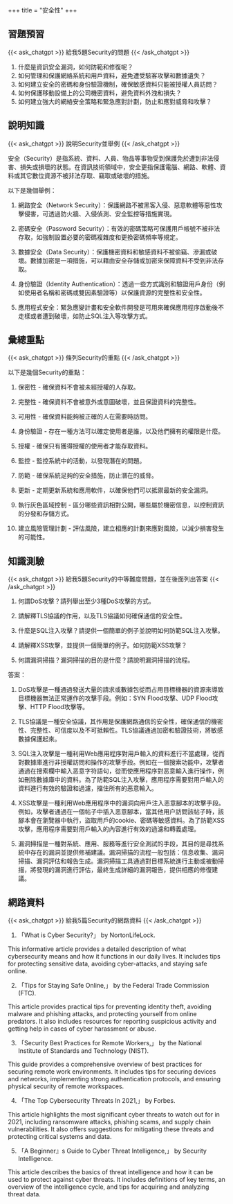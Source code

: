 +++
title = "安全性"
+++
## 習題預習
{{< ask_chatgpt >}}
給我5題Security的問題
{{< /ask_chatgpt >}}



1. 什麼是資訊安全漏洞，如何防範和修復呢？
2. 如何管理和保護網絡系統和用戶資料，避免遭受駭客攻擊和數據遺失？
3. 如何建立安全的密碼和身份驗證機制，確保敏感資料只能被授權人員訪問？
4. 如何保護移動設備上的公司機密資料，避免資料外洩和損失？
5. 如何建立強大的網絡安全策略和緊急應對計劃，防止和應對威脅和攻擊？   

## 說明知識
{{< ask_chatgpt >}}
說明Security並舉例
{{< /ask_chatgpt >}}



安全（Security）是指系統、資料、人員、物品等事物受到保護免於遭到非法侵害、損失或損壞的狀態。在資訊技術領域中，安全更指保護電腦、網路、軟體、資料或其它數位資源不被非法存取、竊取或破壞的措施。

以下是幾個舉例：

1. 網路安全（Network Security）：保護網路不被黑客入侵、惡意軟體等惡性攻擊侵害，可透過防火牆、入侵偵測、安全監控等措施實現。

2. 密碼安全（Password Security）：有效的密碼策略可保護用戶帳號不被非法存取，如強制設置必要的密碼複雜度和更換密碼頻率等規定。 

3. 數據安全（Data Security）：保護機密資料和敏感資料不被偷竊、滲漏或破壞。數據加密是一項措施，可以藉由安全存儲或加密來保障資料不受到非法存取。

4. 身份驗證（Identity Authentication）：透過一些方式識別和驗證用戶身份（例如使用者名稱和密碼或雙因素驗證等）以保護資源的完整性和安全性。

5. 應用程式安全：緊急應變計畫和安全軟件開發是可用來確保應用程序啟動後不走樣或者遭到破壞，如防止SQL注入等攻擊方式。   

## 彙總重點
{{< ask_chatgpt >}}
條列Security的重點
{{< /ask_chatgpt >}}



以下是幾個Security的重點：

1. 保密性 - 確保資料不會被未經授權的人存取。

2. 完整性 - 確保資料不會被意外或意圖破壞，並且保證資料的完整性。

3. 可用性 - 確保資料能夠被正確的人在需要時訪問。

4. 身份驗證 - 存在一種方法可以確定使用者是誰，以及他們擁有的權限是什麼。

5. 授權 - 確保只有獲得授權的使用者才能存取資料。

6. 監控 - 監控系統中的活動，以發現潛在的問題。

7. 防範 - 確保系統足夠的安全措施，防止潛在的威脅。

8. 更新 - 定期更新系統和應用軟件，以確保他們可以抵禦最新的安全漏洞。

9. 執行灰色區域控制 - 區分哪些資訊相對公開，哪些屬於機密信息，以控制資訊的分發和存儲方式。

10. 建立風險管理計劃 - 評估風險，建立相應的計劃來應對風險，以減少損害發生的可能性。   

## 知識測驗
{{< ask_chatgpt >}}
給我5題Security的中等難度問題，並在後面列出答案
{{< /ask_chatgpt >}}

1. 何謂DoS攻擊？請列舉出至少3種DoS攻擊的方式。

2. 請解釋TLS協議的作用，以及TLS協議如何確保通信的安全性。

3. 什麼是SQL注入攻擊？請提供一個簡單的例子並說明如何防範SQL注入攻擊。

4. 請解釋XSS攻擊，並提供一個簡單的例子。如何防範XSS攻擊？

5. 何謂漏洞掃描？漏洞掃描的目的是什麼？請說明漏洞掃描的流程。

答案：

1. DoS攻擊是一種通過發送大量的請求或數據包從而占用目標機器的資源來導致目標機器無法正常運作的攻擊手段。例如：SYN Flood攻擊、UDP Flood攻擊、HTTP Flood攻擊等。

2. TLS協議是一種安全協議，其作用是保護網路通信的安全性，確保通信的機密性、完整性、可信度以及不可抵賴性。TLS協議通過加密和驗證技術，將敏感數據保護起來。

3. SQL注入攻擊是一種利用Web應用程序對用戶輸入的資料進行不當處理，從而對數據庫進行非授權訪問和操作的攻擊手段。例如在一個搜索功能中，攻擊者通過在搜索欄中輸入恶意字符語句，從而使應用程序對恶意輸入進行操作，例如刪除數據庫中的資料。為了防範SQL注入攻擊，應用程序需要對用戶輸入的資料進行有效的驗證和過濾，擋住所有的恶意輸入。

4. XSS攻擊是一種利用Web應用程序中的漏洞向用戶注入恶意腳本的攻擊手段。例如，攻擊者通過在一個帖子中插入恶意腳本，當其他用户訪問該帖子時，該腳本會在瀏覽器中執行，盜取用戶的cookie、密碼等敏感資料。為了防範XSS攻擊，應用程序需要對用戶輸入的內容進行有效的過濾和轉義處理。

5. 漏洞掃描是一種對系統、應用、服務等進行安全測試的手段，其目的是尋找系統中存在的漏洞並提供修補建議。漏洞掃描的流程一般包括：信息收集、漏洞掃描、漏洞評估和報告生成。漏洞掃描工具通過對目標系統進行主動或被動掃描，將發現的漏洞進行評估，最終生成詳細的漏洞報告，提供相應的修復建議。   

## 網路資料
{{< ask_chatgpt >}}
給我5篇Security的網路資料
{{< /ask_chatgpt >}}



1. 「What is Cyber Security?」 by NortonLifeLock.

This informative article provides a detailed description of what cybersecurity means and how it functions in our daily lives. It includes tips for protecting sensitive data, avoiding cyber-attacks, and staying safe online.

2. 「Tips for Staying Safe Online,」 by the Federal Trade Commission (FTC).

This article provides practical tips for preventing identity theft, avoiding malware and phishing attacks, and protecting yourself from online predators. It also includes resources for reporting suspicious activity and getting help in cases of cyber harassment or abuse.

3. 「Security Best Practices for Remote Workers,」 by the National Institute of Standards and Technology (NIST).

This guide provides a comprehensive overview of best practices for securing remote work environments. It includes tips for securing devices and networks, implementing strong authentication protocols, and ensuring physical security of remote workspaces.

4. 「The Top Cybersecurity Threats In 2021,」 by Forbes.

This article highlights the most significant cyber threats to watch out for in 2021, including ransomware attacks, phishing scams, and supply chain vulnerabilities. It also offers suggestions for mitigating these threats and protecting critical systems and data.

5. 「A Beginner』s Guide to Cyber Threat Intelligence,」 by Security Intelligence.

This article describes the basics of threat intelligence and how it can be used to protect against cyber threats. It includes definitions of key terms, an overview of the intelligence cycle, and tips for acquiring and analyzing threat data.   

